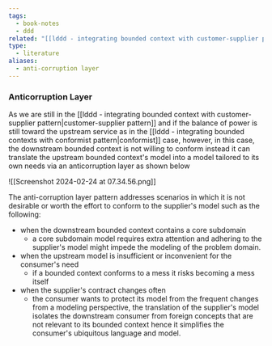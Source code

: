 ```yaml
---
tags:
  - book-notes
  - ddd
related: "[[lddd - integrating bounded context with customer-supplier pattern]]"
type:
  - literature
aliases:
  - anti-corruption layer
---
```

### Anticorruption Layer
As we are still in the [[lddd - integrating bounded context with customer-supplier pattern|customer-supplier pattern]] and if the balance of power is still toward the upstream service as in the [[lddd - integrating bounded contexts with conformist pattern|conformist]] case, however, in this case, the downstream bounded context is not willing to conform instead it can translate the upstream bounded context's model into a model tailored to its own needs via an anticorruption layer as shown below 

![[Screenshot 2024-02-24 at 07.34.56.png]]

The anti-corruption layer pattern addresses scenarios in which it is not desirable or worth the effort to conform to the supplier's model such as the following:
- when the downstream bounded context contains a core subdomain
	- a core subdomain model requires extra attention and adhering to the supplier's model might impede the modeling of the problem domain.
- when the upstream model is insufficient or inconvenient for the consumer's need
	- if a bounded context conforms to a mess it risks becoming a mess itself
- when the supplier's contract changes often
	- the consumer wants to protect its model from the frequent changes
from a modeling perspective, the translation of the supplier's model isolates the downstream consumer from foreign concepts that are not relevant to its bounded context hence it simplifies the consumer's ubiquitous language and model.
